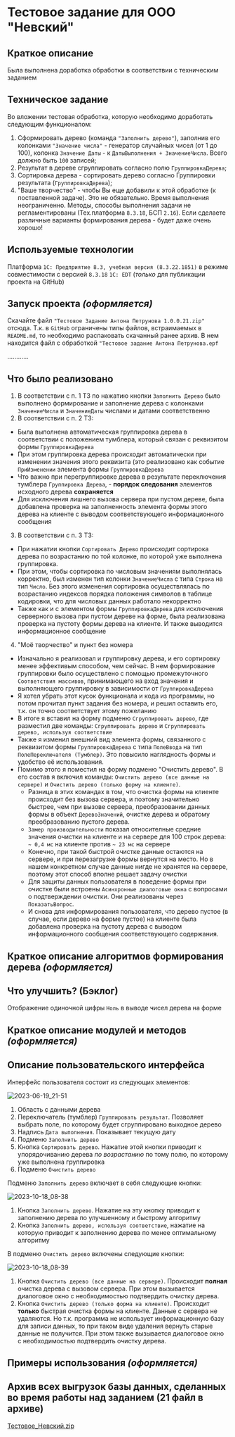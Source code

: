 # Тестовое задание для ООО "Невский"
## Краткое описание
Была выполнена доработка обработки в соответствии с техническим заданием
## Техническое задание
Во вложении тестовая обработка, которую необходимо доработать следующим функционалом:
1. Сформировать дерево (команда `"Заполнить дерево"`), заполнив его колонками `"Значение числа"` - генератор случайных чисел (от 1 до 100), колонка `Значение Даты` - к `ДатыВыполнения + ЗначениеЧисла`. Всего должно быть `100` записей;
2. Результат в дереве сгруппировать согласно полю `ГруппировкаДерева`;
3. Сортировка дерева - сортировать дерево согласно Группировки результата (`ГруппировкаДерева`);
4. "Ваше творчество" - чтобы Вы еще добавили к этой обработке (к поставленной задаче). Это не обязательно.
Время выполнения неограниченно. Методы, способы выполнения задачи не регламентированы (Тех.платформа `8.3.18`, БСП `2.16`). Если сделаете различные варианты формирования дерева - будет даже очень хорошо!
## Используемые технологии
Платформа  `1С: Предприятие 8.3, учебная версия (8.3.22.1851)` в режиме совместимости с версией `8.3.18`
`1С: EDT` (*только* для публикации проекта на GitHub)
## Запуск проекта *(оформляется)*
 Скачайте файл `"Тестовое Задание Антона Петрунова 1.0.0.21.zip"` отсюда.
Т.к. в `GitHub` ограничены типы файлов, встраимаемых в `README.md`, то необходимо распаковать скачанный ранее архив. В нем находится файл с обработкой `"Тестовое задание Антона Петрунова.epf`

............
## Что было реализовано
1. В соответствии с п. 1 ТЗ по нажатию кнопки `Заполнить Дерево` было выполнено формирование и заполнение дерева с колонками `ЗначениеЧисла` и `ЗначениеДаты` числами и датами соответственно
2. В соответствии с п. 2 ТЗ: 
* Была выполнена автоматическая группировка дерева в соответствии с положением тумблера, который связан с реквизитом формы `ГруппировкаДерева`
* При этом группировка дерева происходит автоматически при изменении значения этого реквизита (это реализовано как событие `ПриИзменении` элемента формы `ГруппировкаДерева`
* Что важно при перегруппировке дерева в результате переключения тумблера `Группировка Дерева`, - __порядок следования__ элементов исходного дерева __сохраняется__
* Для исключения лишнего вызова сервера при пустом дереве, была добавлена проверка на заполненность элемента формы этого дерева на клиенте с выводом соответствующего информационного сообщения
3. В соответствии с п. 3 ТЗ: 
* При нажатии кнопки `Сортировать Дерево` происходит сортирока дерева по возрастанию по той колонке, по которой уже выполнена группировка.
* При этом, чтобы сортировка по числовым значениям выполнялась корректно, был изменен тип колонки `ЗначениеЧисла` с типа `Строка` на тип `Число`. Без этого изменения сортировка осуществлялась по возрастанию индексов порядка положения символов в таблице кодировки, что для числовых данных работало некорректно
* Также как и с элементом формы `ГруппировкаДерева` для исключения серверного вызова при пустом дереве на форме, была реализована проверка на пустоту формы дерева на клиенте. И также выводится информационное сообщение
4. "Моё творчество" и пункт без номера
* Изначально я реализовал и группировку дерева, и его сортировку менее эффективым способом, чем сейчас. В нем формирование группировки было осуществлено с помощью промежуточного `Соответствия массивов`, принимающего на вход значения и выполняющего группировку в зависимости от `ГруппировкаДерева`
* Я хотел убрать этот кусок функционала и кода из программы, но потом прочитал пункт задания без номера, и решил оставить его, т.к. он точно соответствует этому пожеланию
* В итоге я вставил на форму подменю `Сгруппировать дерево`, где разместил две команды: `Сгруппировать дерево` и `Сгруппировать дерево, используя соответствие`
* Также я изменил внешний вид элемента формы, связанного с реквизитом формы `ГруппировкаДерева` с типа `ПолеВвода` на тип `ПолеПереключателя (Тумблер)`. Это повысило наглядность формы и удобство её использования.
* Помимо этого я поместил на форму подменю "Очистить дерево". В его состав я включил команды: `Очистить дерево (все данные на сервере)` и `Очистить дерево (только форму на клиенте)`.
	* Разница в этих командах в том, что очистка формы на клиенте происходит без вызова сервера, и поэтому значительно быстрее, чем при вызове сервера, преобразовании данных формы в объект `ДеревоЗначений`, очистке дерева и обратому преобразованию пустого дерева. 
	- `Замер производительности` показал относителные средние значения очистки на клиенте и на сервере для 100 строк дерева: `~ 0,4 мс` на клиенте против `~ 23 мс` на сервере
	- Конечно, при такой быстрой очистке данные остаются на сервере, и при перезагрузке формы вернутся на место. Но в нашем конкретном случае данные нигде не хранятся на сервере, поэтому этот способ вполне решает задачу очистки
	- Для защиты данных пользователя в поведение формы при очистке были встроены `Асинхронные диалоговые окна` с вопросами о подтверждении очистки. Они реализованы через `ПоказатьВопрос`.
	- И снова для информирования пользователя, что дерево пустое (в случае, если дерево на форме пустое) на клиенте была добавлена проверка на пустоту дерева с выводом информационного сообщения соответствующего содержания.
## Краткое описание алгоритмов формирования дерева *(оформляется)*
## Что улучшить? (Бэклог)
Отображение одиночной цифры `Ноль` в выводе чисел дерева на форме 
## Краткое описание модулей и методов *(оформляется)*
## Описание пользовательского интерфейса
Интерфейс пользователя состоит из следующих элементов:

![2023-06-19_21-51](https://github.com/anton-petrunov/1C-nevskiy-test/assets/97449490/31af32dc-381f-4015-b2f5-0ca5e9a0f14e)
1. Область с данными дерева
2. Переключатель (тумблер) `Группировать результат`. Позволяет выбрать поле, по которому будет сгруппировано выходное дерево
3. Надпись `Дата выполнения`. Показывает текущую дату
4. Подменю `Заполнить дерево`
5. Кнопка `Сортировать дерево`. Нажатие этой кнопки приводит к упорядочиванию дерева *по возрастанию* по тому полю, по которому уже выполнена группировка
6. Подменю `Очистить дерево`
   
Подменю `Заполнить дерево` включает в себя следующие кнопки:

![2023-10-18_08-38](https://github.com/anton-petrunov/1C-nevskiy-test/assets/97449490/71371bb3-b0b9-4709-aee8-5dab53181959)

1. Кнопка `Заполнить дерево`. Нажатие на эту кнопку приводит к заполнению дерева по улучшенному и быстрому алгоритму
2. Кнопка `Заполнить дерево, используя соответствие`, нажатие на которую приводит к заполнению дерева по менее оптимальному алгоритму

В подменю `Очистить дерево` включены следующие кнопки:

![2023-10-18_08-39](https://github.com/anton-petrunov/1C-nevskiy-test/assets/97449490/a784dba3-dd69-41ff-91d5-5fb8913bb5b0)

1. Кнопка `Очистить дерево (все данные на сервере)`. Происходит **полная** очистка дерева с вызовом сервера. При этом вызывается диалоговое окно с необходимостью подтвердить очистку дерева.
2. Кнопка `Очистить дерево (только форма на клиенте)`. Происходит **только** быстрая очистка формы на клиенте. Данные с сервера не удаляются. Но т.к. программа не использует информационную базу для записи данных, то при таком виде удаления вернуть старые данные не получится. При этом также вызывается диалоговое окно с необходимостью подтвердить очистку дерева.
## Примеры использования *(оформляется)*
## Архив всех выгрузок базы данных, сделанных во время работы над заданием (21 файл в архиве)
[Тестовое_Невский.zip](https://github.com/anton-petrunov/1C-nevskiy-test/files/12995712/_.zip)
